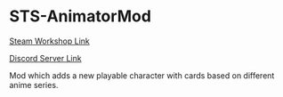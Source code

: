 # STS-AnimatorMod

[Steam Workshop Link](https://steamcommunity.com/sharedfiles/filedetails/?id=1638308801)

[Discord Server Link](https://discord.gg/SmHMmJR)

Mod which adds a new playable character with cards based on different anime series.

